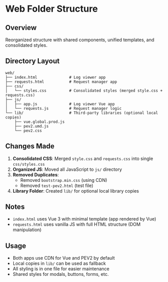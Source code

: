 # Web Folder Structure

## Overview
Reorganized structure with shared components, unified templates, and consolidated styles.

## Directory Layout

```
web/
├── index.html              # Log viewer app
├── requests.html           # Request manager app
├── css/
│   └── styles.css          # Consolidated styles (merged style.css + requests.css)
├── js/
│   ├── app.js              # Log viewer Vue app
│   └── requests.js         # Request manager logic
└── lib/                    # Third-party libraries (optional local copies)
    ├── vue.global.prod.js
    ├── pev2.umd.js
    └── pev2.css
```

## Changes Made

1. **Consolidated CSS**: Merged `style.css` and `requests.css` into single `css/styles.css`
2. **Organized JS**: Moved all JavaScript to `js/` directory
3. **Removed Duplicates**: 
   - Removed `bootstrap.min.css` (using CDN)
   - Removed `test-pev2.html` (test file)
4. **Library Folder**: Created `lib/` for optional local library copies

## Notes

- `index.html` uses Vue 3 with minimal template (app rendered by Vue)
- `requests.html` uses vanilla JS with full HTML structure (DOM manipulation)

## Usage

- Both apps use CDN for Vue and PEV2 by default
- Local copies in `lib/` can be used as fallback
- All styling is in one file for easier maintenance
- Shared styles for modals, buttons, forms, etc.
